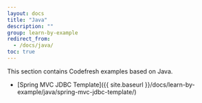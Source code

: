 ```yaml
---
layout: docs
title: "Java"
description: ""
group: learn-by-example
redirect_from:
  - /docs/java/
toc: true
---
```

This section contains Codefresh examples based on Java.
- [Spring MVC JDBC Template]({{ site.baseurl }}/docs/learn-by-example/java/spring-mvc-jdbc-template/)
